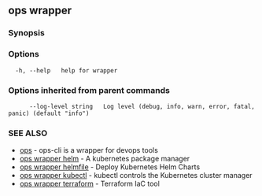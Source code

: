 ## ops wrapper



### Synopsis



### Options

```
  -h, --help   help for wrapper
```

### Options inherited from parent commands

```
      --log-level string   Log level (debug, info, warn, error, fatal, panic) (default "info")
```

### SEE ALSO

* [ops](ops.md)	 - ops-cli is a wrapper for devops tools
* [ops wrapper helm](ops_wrapper_helm.md)	 - A kubernetes package manager
* [ops wrapper helmfile](ops_wrapper_helmfile.md)	 - Deploy Kubernetes Helm Charts
* [ops wrapper kubectl](ops_wrapper_kubectl.md)	 - kubectl controls the Kubernetes cluster manager
* [ops wrapper terraform](ops_wrapper_terraform.md)	 - Terraform IaC tool

